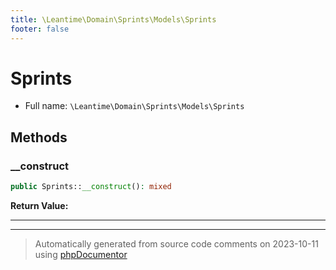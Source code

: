 ```yaml
---
title: \Leantime\Domain\Sprints\Models\Sprints
footer: false
---
```


# Sprints





* Full name: `\Leantime\Domain\Sprints\Models\Sprints`



## Methods

### __construct



```php
public Sprints::__construct(): mixed
```









**Return Value:**





---


---
> Automatically generated from source code comments on 2023-10-11 using [phpDocumentor](http://www.phpdoc.org/)
